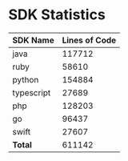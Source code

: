 # SDK Statistics

| SDK Name | Lines of Code |
| -------- | ------------- |
| java | 117712 |
| ruby | 58610 |
| python | 154884 |
| typescript | 27689 |
| php | 128203 |
| go | 96437 |
| swift | 27607 |
| **Total** | 611142 |
